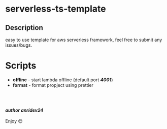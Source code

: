 # serverless-ts-template

## Description

easy to use template for aws serverless framework, feel free to submit any issues/bugs.

# Scripts

- **offline** - start lambda offline (default port **_4001_**)
- **format** - format propject using prettier

<br/><br/>

**_author anridev24_**
<br/><br/>
Enjoy 😊
